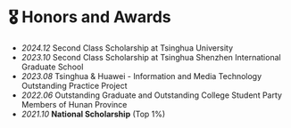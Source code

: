 # 🎖 Honors and Awards
<!-- - *2020.12* [Baidu Scholarship](https://baike.baidu.com/item/%E7%99%BE%E5%BA%A6%E5%A5%96%E5%AD%A6%E9%87%91/9929412) (10 students in the world each year) -->
- *2024.12* Second Class Scholarship at Tsinghua University
- *2023.10* Second Class Scholarship at Tsinghua Shenzhen International Graduate School
- *2023.08* Tsinghua & Huawei - Information and Media Technology Outstanding Practice Project
- *2022.06* Outstanding Graduate and Outstanding College Student Party Members of Hunan Province
- *2021.10* **National Scholarship** (Top 1%)
